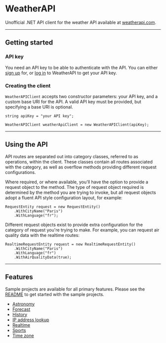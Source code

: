 # WeatherAPI

Unofficial .NET API client for the weather API available at [weatherapi.com](https://weatherapi.com).

---

## Getting started

### API key

You need an API key to be able to authenticate with the API. You can either [sign up](https://www.weatherapi.com/signup.aspx) for, or [log in](https://www.weatherapi.com/login.aspx) to WeatherAPI to get your API key.

### Creating the client

`WeatherAPIClient` accepts two constructor parameters: your API key, and a custom base URI for the API. A valid API key must be provided, but specifying a base URI is optional.

```
string apiKey = "your API key";

WeatherAPIClient weatherApiClient = new WeatherAPIClient(apiKey);
```

---

## Using the API

API routes are separated out into category classes, referred to as operations, within the client. These classes contain all routes associated with the category, as well as overflow methods providing different request configurations.

Where required, or where available, you'll have the option to provide a request object to the method. The type of request object required is determined by the method you are trying to invoke, but all request objects adopt a fluent API style configuration layout, for example:

```
RequestEntity request = new RequestEntity()
    .WithCityName("Paris")
    .WithLanguage("fr");
```

Different request objects exist to provide extra configuration for the category of request you're trying to make. For example, you can request air quality data with the realtime routes:

```
RealtimeRequestEntity request = new RealtimeRequestEntity()
    .WithCityName("Paris")
    .WithLanguage("fr")
    .WithAirQualityData(true);
```

---

## Features

Sample projects are available for all primary features. Please see the [README](https://github.com/lewisbennett/weatherapi-Net-Standard/blob/master/Samples/README.md) to get started with the sample projects.

* [Astronomy](https://github.com/lewisbennett/weatherapi-Net-Standard/tree/master/Samples/Sample.Astronomy)
* [Forecast](https://github.com/lewisbennett/weatherapi-Net-Standard/tree/master/Samples/Sample.Forecast)
* [History](https://github.com/lewisbennett/weatherapi-Net-Standard/tree/master/Samples/Sample.History)
* [IP address lookup](https://github.com/lewisbennett/weatherapi-Net-Standard/tree/master/Samples/Sample.IPLookup)
* [Realtime](https://github.com/lewisbennett/weatherapi-Net-Standard/tree/master/Samples/Sample.Realtime)
* [Sports](https://github.com/lewisbennett/weatherapi-Net-Standard/tree/master/Samples/Sample.Sports)
* [Time zone](https://github.com/lewisbennett/weatherapi-Net-Standard/tree/master/Samples/Sample.TimeZone)
